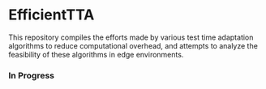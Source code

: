 # EfficientTTA
This repository compiles the efforts made by various test time adaptation algorithms to reduce computational overhead, and attempts to analyze the feasibility of these algorithms in edge environments.
### In Progress
